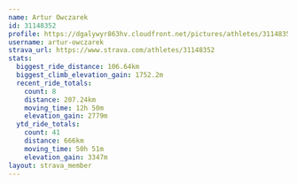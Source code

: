 ```yaml
---
name: Artur Owczarek
id: 31148352
profile: https://dgalywyr863hv.cloudfront.net/pictures/athletes/31148352/15906846/1/large.jpg
username: artur-owczarek
strava_url: https://www.strava.com/athletes/31148352
stats:
  biggest_ride_distance: 106.64km
  biggest_climb_elevation_gain: 1752.2m
  recent_ride_totals:
    count: 8
    distance: 207.24km
    moving_time: 12h 50m
    elevation_gain: 2779m
  ytd_ride_totals:
    count: 41
    distance: 666km
    moving_time: 50h 51m
    elevation_gain: 3347m
layout: strava_member
--- 
```

